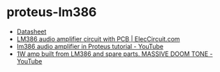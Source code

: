 proteus-lm386
=============
- [Datasheet](https://www.ti.com/lit/ds/symlink/lm386.pdf)
- [LM386 audio amplifier circuit with PCB | ElecCircuit.com](https://www.eleccircuit.com/lm386-audio-amplifier-circuit/)
- [lm386 audio amplifier in Proteus tutorial - YouTube](https://www.youtube.com/watch?v=oRi_N9zaexA)
- [1W amp built from LM386 and spare parts. MASSIVE DOOM TONE - YouTube](https://www.youtube.com/watch?v=jfDBHmJpt6A)
